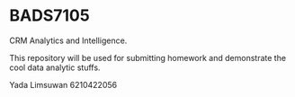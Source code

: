 # BADS7105
CRM Analytics and Intelligence.

This repository will be used for submitting homework and demonstrate the cool data analytic stuffs.

Yada Limsuwan 6210422056
